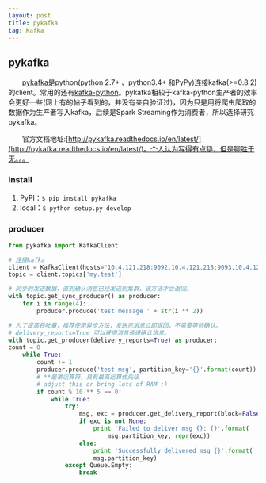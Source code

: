```yaml
---
layout: post
title: pykafka
tag: Kafka
---
```


## pykafka
　　[pykafka](https://github.com/Parsely/pykafka)是python(python 2.7+ 、python3.4+ 和PyPy)连接kafka(>=0.8.2)的client。常用的还有[kafka-python](https://github.com/dpkp/kafka-python)。pykafka相较于kafka-python生产者的效率会更好一些(网上有的帖子看到的，并没有亲自验证过)，因为只是用将爬虫爬取的数据作为生产者写入kafka，后续是Spark Streaming作为消费者，所以选择研究pykafka。

　　官方文档地址:[http://pykafka.readthedocs.io/en/latest/](http://pykafka.readthedocs.io/en/latest/)。个人认为写得有点糙，但是聊胜于无。。。

### install
1. PyPI：`$ pip install pykafka` 
2. local：`$ python setup.py develop`

### producer
```python
from pykafka import KafkaClient

# 连接kafka
client = KafkaClient(hosts="10.4.121.218:9092,10.4.121.218:9093,10.4.121.218:9094")
topic = client.topics['my.test']

# 同步的发送数据，直到确认消息已经发送到集群，该方法才会返回。
with topic.get_sync_producer() as producer:
    for i in range(4):
        producer.produce('test message ' + str(i ** 2))

# 为了提高吞吐量，推荐使用异步方法，发送完消息立即返回，不需要等待确认。
# delivery_reports=True 可以获得消息传递确认信息。
with topic.get_producer(delivery_reports=True) as producer:
count = 0
    while True:
        count += 1
        producer.produce('test msg', partition_key='{}'.format(count))
        # **是幂运算符，具有最高运算优先级
        # adjust this or bring lots of RAM ;)
        if count % 10 ** 5 == 0: 
            while True:
                try:
                    msg, exc = producer.get_delivery_report(block=False)
                    if exc is not None:
                        print 'Failed to deliver msg {}: {}'.format(
                            msg.partition_key, repr(exc))
                    else:
                        print 'Successfully delivered msg {}'.format(
                        msg.partition_key)
                except Queue.Empty:
                    break
```
　　